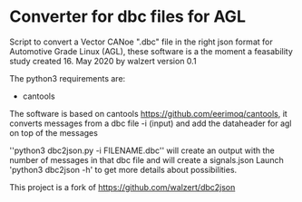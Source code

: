 # Converter for dbc files for AGL


Script to convert a Vector CANoe ".dbc" file in the right json format for Automotive Grade Linux (AGL), these software is a the moment a feasability study
created 16. May 2020 by walzert version 0.1 

The python3 requirements are:
- cantools

The software is based on cantools https://github.com/eerimoq/cantools,
it converts messages from a dbc file -i (input) and add the dataheader for agl on top of the messages

''python3 dbc2json.py -i FILENAME.dbc'' 
will create an output with the number of messages in that dbc file and will create a signals.json
Launch 'python3 dbc2json -h' to get more details about possibilities.

This project is a fork of https://github.com/walzert/dbc2json
